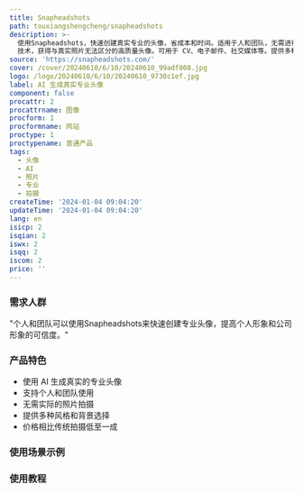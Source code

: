 ```yaml
---
title: Snapheadshots
path: touxiangshengcheng/snapheadshots
description: >-
  使用Snapheadshots，快速创建真实专业的头像，省成本和时间。适用于人和团队，无需进行实际的拍摄。通过我们的 AI
  技术，获得与真实照片无法区分的高质量头像。可用于 CV、电子邮件、社交媒体等。提供多种风格和背景，价格相比传统拍摄低至一成。
source: 'https://snapheadshots.com/'
cover: /cover/20240610/6/10/20240610_99adf008.jpg
logo: /logo/20240610/6/10/20240610_9730c1ef.jpg
label: AI 生成真实专业头像
component: false
procattr: 2
procattrname: 图像
procform: 1
procformname: 网站
proctype: 1
proctypename: 普通产品
tags:
  - 头像
  - AI
  - 照片
  - 专业
  - 拍摄
createTime: '2024-01-04 09:04:20'
updateTime: '2024-01-04 09:04:20'
lang: en
isicp: 2
isqian: 2
iswx: 2
isqq: 2
iscom: 2
price: ''
---
```




### 需求人群
"个人和团队可以使用Snapheadshots来快速创建专业头像，提高个人形象和公司形象的可信度。"

### 产品特色
* 使用 AI 生成真实的专业头像
* 支持个人和团队使用
* 无需实际的照片拍摄
* 提供多种风格和背景选择
* 价格相比传统拍摄低至一成

### 使用场景示例


### 使用教程


  
